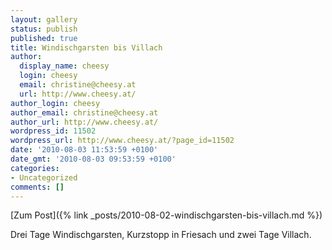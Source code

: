 ```yaml
---
layout: gallery
status: publish
published: true
title: Windischgarsten bis Villach
author:
  display_name: cheesy
  login: cheesy
  email: christine@cheesy.at
  url: http://www.cheesy.at/
author_login: cheesy
author_email: christine@cheesy.at
author_url: http://www.cheesy.at/
wordpress_id: 11502
wordpress_url: http://www.cheesy.at/?page_id=11502
date: '2010-08-03 11:53:59 +0100'
date_gmt: '2010-08-03 09:53:59 +0100'
categories:
- Uncategorized
comments: []
---
```


[Zum Post]({% link _posts/2010-08-02-windischgarsten-bis-villach.md %})
<!--:de-->Drei Tage Windischgarsten, Kurzstopp in Friesach und zwei Tage Villach.
<!--:-->
